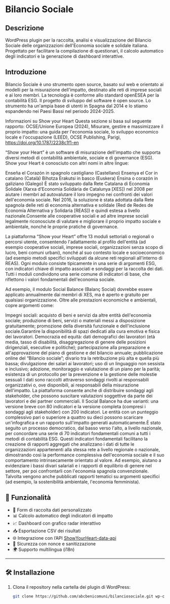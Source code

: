 # Bilancio Sociale

## Descrizione

WordPress plugin  per la raccolta, analisi e visualizzazione del Bilancio Sociale delle organizzazioni dell'Economia sociale e solidale italiana. Progettato per facilitare la compilazione di questionari, il calcolo automatico degli indicatori e la generazione di dashboard interattive.

## Introduzione

Bilancio Sociale è uno strumento open source, basato sul web e orientato ai modelli per la misurazione dell'impatto, destinato alle reti di imprese sociali e ai loro membri. La tecnologia è conforme allo standard openESEA per la contabilità ESG. Il progetto di sviluppo del software è open source. Lo strumento ha un'ampia base di utenti in Spagna dal 2014 e lo stiamo espandendo nei Paesi Bassi nel periodo 2024-2025.

Informazioni su Show your Heart
Questa sezione si basa sul seguente rapporto: OCSE/Unione Europea (2024), Misurare, gestire e massimizzare il proprio impatto: una guida per l'economia sociale, lo sviluppo economico locale e l'occupazione (LEED), OCSE Publishing, Parigi, https://doi.org/10.1787/2238c1f1-en

“Show your Heart” è un software di misurazione dell'impatto che supporta diversi metodi di contabilità ambientale, sociale e di governance (ESG).
Show your Heart è conosciuto con altri nomi in altre lingue:

Enseña el Corazón in spagnolo castigliano (Castellano)
Ensenya el Cor in catalano (Català)
Bihotza Erakutsi in basco (Euskera)
Ensina o corazón in galiziano (Galego)
È stato sviluppato dalla Rete Catalana di Economia Solidale (Xarxa d'Economia Solidària de Catalunya [XES]) nel 2008 per aiutare i membri ad autovalutare il loro impegno nei confronti dei valori dell'economia sociale. Nel 2016, la soluzione è stata adottata dalla Rete spagnola delle reti di economia alternativa e solidale (Red de Redes de Economía Alternativa y Solidaria [REAS]) e quindi estesa a livello nazionale.Consente alle cooperative sociali e ad altre imprese sociali legalmente riconosciute di valutare e migliorare il proprio impatto sociale e ambientale, nonché le proprie pratiche di governance.

La piattaforma “Show your Heart” offre 13 moduli settoriali o regionali o percorsi utente, consentendo l'adattamento al profilo dell'entità (ad esempio cooperative sociali, imprese sociali, organizzazioni senza scopo di lucro, beni comuni urbani), nonché al suo contesto locale e socioeconomico (ad esempio metodi specifici sviluppati da alcune reti regionali all'interno di REAS). Ogni modulo consiste tipicamente in una serie di argomenti ESG, con indicatori chiave di impatto associati e sondaggi per la raccolta dei dati. Tutti i moduli condividono una serie comune di indicatori di base, che riflettono i valori fondamentali dell'economia sociale.

Ad esempio, il modulo Social Balance (Balanç Social) dovrebbe essere applicato annualmente dai membri di XES, ma è aperto e gratuito per qualsiasi organizzazione. Oltre alle prestazioni economiche e ambientali, copre argomenti come:

Impegni sociali: acquisto di beni e servizi da altre entità dell'economia sociale; produzione di beni, servizi o materiali messi a disposizione gratuitamente; promozione della diversità funzionale e dell'inclusione sociale.Garantire la disponibilità di spazi dedicati alla cura emotiva e fisica dei lavoratori.
Democrazia ed equità: dati demografici dei lavoratori (età media, tasso di disabilità, disaggregazione di genere delle posizioni dirigenziali, esecutive e politiche); partecipazione alla preparazione e all'approvazione del piano di gestione e del bilancio annuale; pubblicazione online del “Bilancio sociale”; divario tra la retribuzione più alta e quella più bassa; divulgazione dei salari ai lavoratori; uso di un linguaggio non sessista e inclusivo; adozione, monitoraggio e valutazione di un piano per la parità; esistenza di un protocollo per la prevenzione e la gestione delle molestie sessuali
I dati sono raccolti attraverso sondaggi rivolti ai responsabili organizzativi o, ove disponibili, ai responsabili della misurazione dell'impatto. La piattaforma consente anche di distribuire sondaggi agli stakeholder, che possono suscitare valutazioni soggettive da parte dei lavoratori e dei partner commerciali. Il Social Balance ha due varianti: una versione breve con 80 indicatori e la versione completa (compresi i sondaggi agli stakeholder) con 200 indicatori. Le entità con un punteggio complessivo pari o superiore a quattro su dieci possono scaricare un'infografica e un rapporto sull'impatto generati automaticamente.È stato seguito un processo democratico, dal basso verso l'alto, a livello nazionale, per concordare una serie di 70 indicatori fondamentali comuni a tutti i metodi di contabilità ESG. Questi indicatori fondamentali facilitano la creazione di rapporti aggregati che analizzano i dati di tutte le organizzazioni appartenenti alla stessa rete a livello regionale o nazionale, dimostrando così la performance complessiva dell'economia sociale e il suo comportamento intrinsecamente orientato al valore. Ad esempio, aiutano a evidenziare i bassi divari salariali e i rapporti di equilibrio di genere nel settore, per poi confrontarli con l'economia spagnola convenzionale. Talvolta vengono anche pubblicati rapporti tematici su argomenti specifici (ad esempio, la sostenibilità ambientale, l'economia femminista).

## 🚀 Funzionalità

- 📝 Form di raccolta dati personalizzato
- 📊 Calcolo automatico degli indicatori di impatto
- 📈 Dashboard con grafico radar interattivo
- 📥 Esportazione CSV dei risultati
- 🌐 Integrazione con l’API [ShowYourHeart-data-api](https://github.com/Show-your-Heart/ShowYourHeart-data-api)
- 🔐 Sicurezza con nonce e sanitizzazione
- 🌍 Supporto multilingua (i18n)

---

## 🛠️ Installazione

1. Clona il repository nella cartella dei plugin di WordPress:

   ```bash
   git clone https://github.com/abcbenicomuni/bilanciosociale.git wp-content/plugins/bilanciosociale

